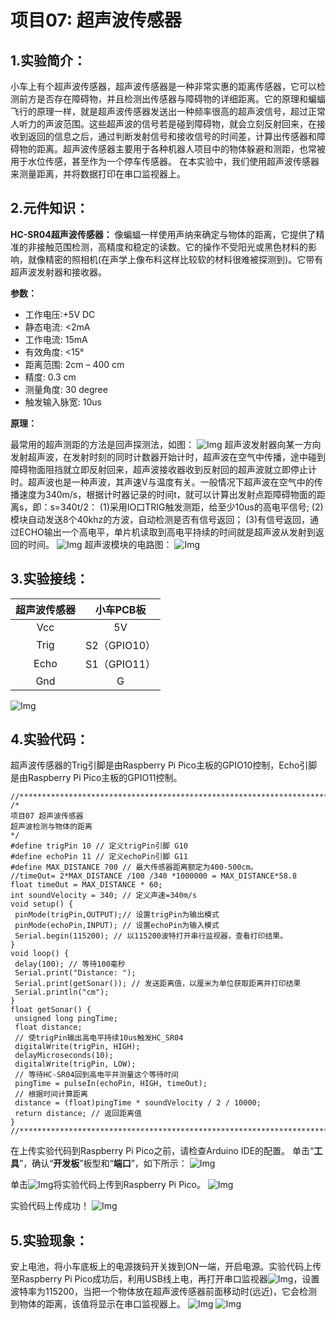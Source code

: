 # 项目07: 超声波传感器

## 1.实验简介：

小车上有个超声波传感器，超声波传感器是一种非常实惠的距离传感器，它可以检测前方是否存在障碍物，并且检测出传感器与障碍物的详细距离。它的原理和蝙蝠飞行的原理一样，就是超声波传感器发送出一种频率很高的超声波信号，超过正常人听力的声波范围。这些超声波的信号若是碰到障碍物，就会立刻反射回来，在接收到返回的信息之后，通过判断发射信号和接收信号的时间差，计算出传感器和障碍物的距离。超声波传感器主要用于各种机器人项目中的物体躲避和测距，也常被用于水位传感，甚至作为一个停车传感器。
在本实验中，我们使用超声波传感器来测量距离，并将数据打印在串口监视器上。

## 2.元件知识：
**HC-SR04超声波传感器：** 像蝙蝠一样使用声纳来确定与物体的距离，它提供了精准的非接触范围检测，高精度和稳定的读数。它的操作不受阳光或黑色材料的影响，就像精密的照相机(在声学上像布料这样比较软的材料很难被探测到)。它带有超声波发射器和接收器。

**参数：**
- 工作电压:+5V DC
- 静态电流: <2mA
- 工作电流: 15mA
- 有效角度: <15°
- 距离范围: 2cm – 400 cm
- 精度: 0.3 cm
- 测量角度: 30 degree
- 触发输入脉宽: 10us

**原理：**

最常用的超声测距的方法是回声探测法，如图：
![Img](../../media/项目07-1img-20230330113755.png)
超声波发射器向某一方向发射超声波，在发射时刻的同时计数器开始计时，超声波在空气中传播，途中碰到障碍物面阻挡就立即反射回来，超声波接收器收到反射回的超声波就立即停止计时。超声波也是一种声波，其声速V与温度有关。一般情况下超声波在空气中的传播速度为340m/s，根据计时器记录的时间t，就可以计算出发射点距障碍物面的距离s，即：s=340t/2：
(1)采用IO口TRIG触发测距，给至少10us的高电平信号;
(2)模块自动发送8个40khz的方波，自动检测是否有信号返回；
(3)有信号返回，通过ECHO输出一个高电平，单片机读取到高电平持续的时间就是超声波从发射到返回的时间。
![Img](../../media/项目07-2img-20230330112930.png)
超声波模块的电路图：
![Img](../../media/项目07-3img-20230330112940.png)

## 3.实验接线：
|超声波传感器| 小车PCB板 |
| :--: | :--: |
|Vcc|5V|
|Trig|S2（GPIO10）|
|Echo|S1（GPIO11）|
| Gnd |G|
![Img](../../media/项目07-实验接线img-20230508095958.png)

## 4.实验代码：
超声波传感器的Trig引脚是由Raspberry Pi Pico主板的GPIO10控制，Echo引脚是由Raspberry Pi Pico主板的GPIO11控制。

```
//**********************************************************************************
/*
项目07 超声波传感器
超声波检测与物体的距离
*/
#define trigPin 10 // 定义trigPin引脚 G10
#define echoPin 11 // 定义echoPin引脚 G11
#define MAX_DISTANCE 700 // 最大传感器距离额定为400-500cm。
//timeOut= 2*MAX_DISTANCE /100 /340 *1000000 = MAX_DISTANCE*58.8
float timeOut = MAX_DISTANCE * 60; 
int soundVelocity = 340; // 定义声速=340m/s
void setup() {
 pinMode(trigPin,OUTPUT);// 设置trigPin为输出模式
 pinMode(echoPin,INPUT); // 设置echoPin为输入模式
 Serial.begin(115200); // 以115200波特打开串行监视器，查看打印结果。
}
void loop() {
 delay(100); // 等待100毫秒
 Serial.print("Distance: ");
 Serial.print(getSonar()); // 发送距离值，以厘米为单位获取距离并打印结果
 Serial.println("cm");
}
float getSonar() {
 unsigned long pingTime;
 float distance;
 // 使trigPin输出高电平持续10us触发HC_SR04
 digitalWrite(trigPin, HIGH); 
 delayMicroseconds(10);
 digitalWrite(trigPin, LOW);
 // 等待HC-SR04回到高电平并测量这个等待时间
 pingTime = pulseIn(echoPin, HIGH, timeOut); 
 // 根据时间计算距离
 distance = (float)pingTime * soundVelocity / 2 / 10000; 
 return distance; // 返回距离值
}
//**********************************************************************************
```
在上传实验代码到Raspberry Pi Pico之前，请检查Arduino IDE的配置。
单击“**工具**”，确认“**开发板**”板型和“**端口**”，如下所示：
![Img](../../media/项目07-4img-20230531145343.jpg)

单击![Img](../../media/上传按钮img-20230506095425.png)将实验代码上传到Raspberry Pi Pico。
![Img](../../media/项目07-5img-20230531145732.png)

实验代码上传成功！
![Img](../../media/项目07-6img-20230531145803.png)

## 5.实验现象：
安上电池，将小车底板上的电源拨码开关拨到ON一端，开启电源。实验代码上传至Raspberry Pi Pico成功后，利用USB线上电，再打开串口监视器![Img](../../media/串口监视器img-20230330103640.png)，设置波特率为115200，当把一个物体放在超声波传感器前面移动时(远近)，它会检测到物体的距离，该值将显示在串口监视器上。
![Img](../../media/项目07-1img-20230721191103.png)
![Img](../../media/项目07-7img-20230413080456.png)










